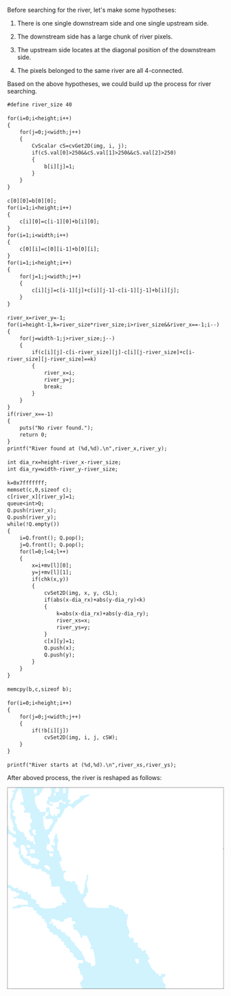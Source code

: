 Before searching for the river, let's make some hypotheses:

1. There is one single downstream side and one single upstream side.

2. The downstream side has a large chunk of river pixels.

3. The upstream side locates at the diagonal position of the downstream side.

4. The pixels belonged to the same river are all 4-connected.

Based on the above hypotheses, we could build up the process for river searching.

```
#define river_size 40

for(i=0;i<height;i++)
{
    for(j=0;j<width;j++)
    {
        CvScalar cS=cvGet2D(img, i, j);
        if(cS.val[0]>250&&cS.val[1]>250&&cS.val[2]>250)
        {
            b[i][j]=1;
        }
    }
}

c[0][0]=b[0][0];
for(i=1;i<height;i++)
{
    c[i][0]=c[i-1][0]+b[i][0];
}
for(i=1;i<width;i++)
{
    c[0][i]=c[0][i-1]+b[0][i];
}
for(i=1;i<height;i++)
{
    for(j=1;j<width;j++)
    {
        c[i][j]=c[i-1][j]+c[i][j-1]-c[i-1][j-1]+b[i][j];
    }
}

river_x=river_y=-1;
for(i=height-1,k=river_size*river_size;i>river_size&&river_x==-1;i--)
{
    for(j=width-1;j>river_size;j--)
    {
        if(c[i][j]-c[i-river_size][j]-c[i][j-river_size]+c[i-river_size][j-river_size]==k)
        {
            river_x=i;
            river_y=j;
            break;
        }
    }
}
if(river_x==-1)
{
    puts("No river found.");
    return 0;
}
printf("River found at (%d,%d).\n",river_x,river_y);

int dia_rx=height-river_x-river_size;
int dia_ry=width-river_y-river_size;

k=0x7fffffff;
memset(c,0,sizeof c);
c[river_x][river_y]=1;
queue<int>Q;
Q.push(river_x);
Q.push(river_y);
while(!Q.empty())
{
    i=Q.front(); Q.pop();
    j=Q.front(); Q.pop();
    for(l=0;l<4;l++)
    {
        x=i+mv[l][0];
        y=j+mv[l][1];
        if(chk(x,y))
        {
            cvSet2D(img, x, y, cSL);
            if(abs(x-dia_rx)+abs(y-dia_ry)<k)
            {
                k=abs(x-dia_rx)+abs(y-dia_ry);
                river_xs=x;
                river_ys=y;
            }
            c[x][y]=1;
            Q.push(x);
            Q.push(y);
        }
    }
}

memcpy(b,c,sizeof b);

for(i=0;i<height;i++)
{
    for(j=0;j<width;j++)
    {
        if(!b[i][j])
            cvSet2D(img, i, j, cSW);
    }
}

printf("River starts at (%d,%d).\n",river_xs,river_ys);
```

After aboved process, the river is reshaped as follows:

![Example Image](project_images/sample_4.png?raw=true "Example Image")

